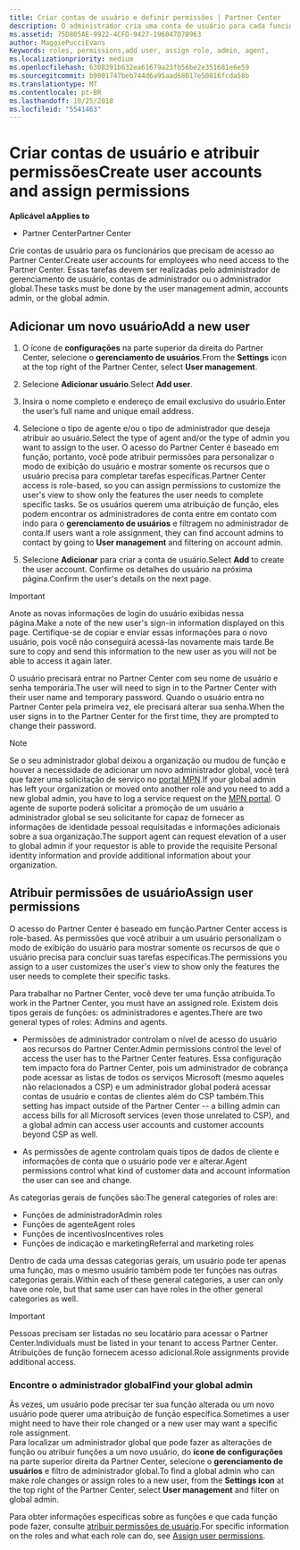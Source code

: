 ```yaml
---
title: Criar contas de usuário e definir permissões | Partner Center
description: O administrador cria uma conta de usuário para cada funcionário de parceiro que precise acessar o Partner Center.
ms.assetid: 75D805AE-9922-4CFD-9427-196047D70963
author: MaggiePucciEvans
Keywords: roles, permissions,add user, assign role, admin, agent,
ms.localizationpriority: medium
ms.openlocfilehash: 6308391b632ea61679a23fb56be2e351681e6e59
ms.sourcegitcommit: b9001747beb744d6a95aad68017e50816fcda58b
ms.translationtype: MT
ms.contentlocale: pt-BR
ms.lasthandoff: 10/25/2018
ms.locfileid: "5541463"
---
```

# <a name="create-user-accounts-and-assign-permissions"></a><span data-ttu-id="fa393-103">Criar contas de usuário e atribuir permissões</span><span class="sxs-lookup"><span data-stu-id="fa393-103">Create user accounts and assign permissions</span></span>

**<span data-ttu-id="fa393-104">Aplicável a</span><span class="sxs-lookup"><span data-stu-id="fa393-104">Applies to</span></span>**

-  <span data-ttu-id="fa393-105">Partner Center</span><span class="sxs-lookup"><span data-stu-id="fa393-105">Partner Center</span></span>

<span data-ttu-id="fa393-106">Crie contas de usuário para os funcionários que precisam de acesso ao Partner Center.</span><span class="sxs-lookup"><span data-stu-id="fa393-106">Create user accounts for employees who need access to the Partner Center.</span></span> <span data-ttu-id="fa393-107">Essas tarefas devem ser realizadas pelo administrador de gerenciamento de usuário, contas de administrador ou o administrador global.</span><span class="sxs-lookup"><span data-stu-id="fa393-107">These tasks must be done by the user management admin, accounts admin, or the global admin.</span></span> 


## <a name="add-a-new-user"></a><span data-ttu-id="fa393-108">Adicionar um novo usuário</span><span class="sxs-lookup"><span data-stu-id="fa393-108">Add a new user</span></span>

1. <span data-ttu-id="fa393-109">O ícone de **configurações** na parte superior da direita do Partner Center, selecione o **gerenciamento de usuários**.</span><span class="sxs-lookup"><span data-stu-id="fa393-109">From the **Settings** icon at the top right of the Partner Center, select **User management**.</span></span>

2.  <span data-ttu-id="fa393-110">Selecione **Adicionar usuário**.</span><span class="sxs-lookup"><span data-stu-id="fa393-110">Select **Add user**.</span></span>

3.  <span data-ttu-id="fa393-111">Insira o nome completo e endereço de email exclusivo do usuário.</span><span class="sxs-lookup"><span data-stu-id="fa393-111">Enter the user’s full name and unique email address.</span></span>

4.  <span data-ttu-id="fa393-112">Selecione o tipo de agente e/ou o tipo de administrador que deseja atribuir ao usuário.</span><span class="sxs-lookup"><span data-stu-id="fa393-112">Select the type of agent and/or the type of admin you want to assign to the user.</span></span> <span data-ttu-id="fa393-113">O acesso do Partner Center é baseado em função, portanto, você pode atribuir permissões para personalizar o modo de exibição do usuário e mostrar somente os recursos que o usuário precisa para completar tarefas específicas.</span><span class="sxs-lookup"><span data-stu-id="fa393-113">Partner Center access is role-based, so you can assign permissions to customize the user's view to show only the features the user needs to complete specific tasks.</span></span>  <span data-ttu-id="fa393-114">Se os usuários querem uma atribuição de função, eles podem encontrar os administradores de conta entre em contato com indo para o **gerenciamento de usuários** e filtragem no administrador de conta.</span><span class="sxs-lookup"><span data-stu-id="fa393-114">If users want a role assignment, they can find account admins to contact by going to **User management** and filtering on account admin.</span></span>

5.  <span data-ttu-id="fa393-115">Selecione **Adicionar** para criar a conta de usuário.</span><span class="sxs-lookup"><span data-stu-id="fa393-115">Select **Add** to create the user account.</span></span> <span data-ttu-id="fa393-116">Confirme os detalhes do usuário na próxima página.</span><span class="sxs-lookup"><span data-stu-id="fa393-116">Confirm the user's details on the next page.</span></span>

> [!IMPORTANT]  
> <span data-ttu-id="fa393-117">Anote as novas informações de login do usuário exibidas nessa página.</span><span class="sxs-lookup"><span data-stu-id="fa393-117">Make a note of the new user's sign-in information displayed on this page.</span></span> <span data-ttu-id="fa393-118">Certifique-se de copiar e enviar essas informações para o novo usuário, pois você não conseguirá acessá-las novamente mais tarde.</span><span class="sxs-lookup"><span data-stu-id="fa393-118">Be sure to copy and send this information to the new user as you will not be able to access it again later.</span></span> 

<span data-ttu-id="fa393-119">O usuário precisará entrar no Partner Center com seu nome de usuário e senha temporária.</span><span class="sxs-lookup"><span data-stu-id="fa393-119">The user will need to sign in to the Partner Center with their user name and temporary password.</span></span> <span data-ttu-id="fa393-120">Quando o usuário entra no Partner Center pela primeira vez, ele precisará alterar sua senha.</span><span class="sxs-lookup"><span data-stu-id="fa393-120">When the user signs in to the Partner Center for the first time, they are prompted to change their password.</span></span> 

> [!NOTE]  
>  <span data-ttu-id="fa393-121">Se o seu administrador global deixou a organização ou mudou de função e houver a necessidade de adicionar um novo administrador global, você terá que fazer uma solicitação de serviço no [portal MPN](https://partner.microsoft.com/support).</span><span class="sxs-lookup"><span data-stu-id="fa393-121">If your global admin has left your organization or moved onto another role and you need to add a new global admin, you have to log a service request on the [MPN portal](https://partner.microsoft.com/support).</span></span> <span data-ttu-id="fa393-122">O agente de suporte poderá solicitar a promoção de um usuário a administrador global se seu solicitante for capaz de fornecer as informações de identidade pessoal requisitadas e informações adicionais sobre a sua organização.</span><span class="sxs-lookup"><span data-stu-id="fa393-122">The support agent can request elevation of a user to global admin if your requestor is able to provide the requisite Personal identity information and provide additional information about your organization.</span></span>

## <a name="assign-user-permissions"></a><span data-ttu-id="fa393-123">Atribuir permissões de usuário</span><span class="sxs-lookup"><span data-stu-id="fa393-123">Assign user permissions</span></span>

<span data-ttu-id="fa393-124">O acesso do Partner Center é baseado em função.</span><span class="sxs-lookup"><span data-stu-id="fa393-124">Partner Center access is role-based.</span></span> <span data-ttu-id="fa393-125">As permissões que você atribuir a um usuário personalizam o modo de exibição do usuário para mostrar somente os recursos de que o usuário precisa para concluir suas tarefas específicas.</span><span class="sxs-lookup"><span data-stu-id="fa393-125">The permissions you assign to a user customizes the user's view to show only the features the user needs to complete their specific tasks.</span></span> 

<span data-ttu-id="fa393-126">Para trabalhar no Partner Center, você deve ter uma função atribuída.</span><span class="sxs-lookup"><span data-stu-id="fa393-126">To work in the Partner Center, you must have an assigned role.</span></span>  <span data-ttu-id="fa393-127">Existem dois tipos gerais de funções: os administradores e agentes.</span><span class="sxs-lookup"><span data-stu-id="fa393-127">There are two general types of roles: Admins and agents.</span></span>

- <span data-ttu-id="fa393-128">Permissões de administrador controlam o nível de acesso do usuário aos recursos do Partner Center.</span><span class="sxs-lookup"><span data-stu-id="fa393-128">Admin permissions control the level of access the user has to the Partner Center features.</span></span> <span data-ttu-id="fa393-129">Essa configuração tem impacto fora do Partner Center, pois um administrador de cobrança pode acessar as listas de todos os serviços Microsoft (mesmo aqueles não relacionados a CSP) e um administrador global poderá acessar contas de usuário e contas de clientes além do CSP também.</span><span class="sxs-lookup"><span data-stu-id="fa393-129">This setting has impact outside of the Partner Center -- a billing admin can access bills for all Microsoft services (even those unrelated to CSP), and a global admin can access user accounts and customer accounts beyond CSP as well.</span></span>

- <span data-ttu-id="fa393-130">As permissões de agente controlam quais tipos de dados de cliente e informações de conta que o usuário pode ver e alterar.</span><span class="sxs-lookup"><span data-stu-id="fa393-130">Agent permissions control what kind of customer data and account information the user can see and change.</span></span>
    
<span data-ttu-id="fa393-131">As categorias gerais de funções são:</span><span class="sxs-lookup"><span data-stu-id="fa393-131">The general categories of roles are:</span></span> 
- <span data-ttu-id="fa393-132">Funções de administrador</span><span class="sxs-lookup"><span data-stu-id="fa393-132">Admin roles</span></span>
- <span data-ttu-id="fa393-133">Funções de agente</span><span class="sxs-lookup"><span data-stu-id="fa393-133">Agent roles</span></span>
- <span data-ttu-id="fa393-134">Funções de incentivos</span><span class="sxs-lookup"><span data-stu-id="fa393-134">Incentives roles</span></span>
- <span data-ttu-id="fa393-135">Funções de indicação e marketing</span><span class="sxs-lookup"><span data-stu-id="fa393-135">Referral and marketing roles</span></span>


<span data-ttu-id="fa393-136">Dentro de cada uma dessas categorias gerais, um usuário pode ter apenas uma função, mas o mesmo usuário também pode ter funções nas outras categorias gerais.</span><span class="sxs-lookup"><span data-stu-id="fa393-136">Within each of these general categories, a user can only have one role, but that same user can have roles in the other general categories as well.</span></span> 

>[!Important]
><span data-ttu-id="fa393-137">Pessoas precisam ser listadas no seu locatário para acessar o Partner Center.</span><span class="sxs-lookup"><span data-stu-id="fa393-137">Individuals must be listed in your tenant to access Partner Center.</span></span> <span data-ttu-id="fa393-138">Atribuições de função fornecem acesso adicional.</span><span class="sxs-lookup"><span data-stu-id="fa393-138">Role assignments provide additional access.</span></span>


### <a name="find-your-global-admin"></a><span data-ttu-id="fa393-139">Encontre o administrador global</span><span class="sxs-lookup"><span data-stu-id="fa393-139">Find your global admin</span></span>

<span data-ttu-id="fa393-140">Às vezes, um usuário pode precisar ter sua função alterada ou um novo usuário pode querer uma atribuição de função específica.</span><span class="sxs-lookup"><span data-stu-id="fa393-140">Sometimes a user might need to have their role changed or a new user may want a specific role assignment.</span></span>  
<span data-ttu-id="fa393-141">Para localizar um administrador global que pode fazer as alterações de função ou atribuir funções a um novo usuário, do **ícone de configurações** na parte superior direita da Partner Center, selecione o **gerenciamento de usuários** e filtro de administrador global.</span><span class="sxs-lookup"><span data-stu-id="fa393-141">To find a global admin who can make role changes or assign roles to a new user, from the **Settings icon** at the top right of the Partner Center, select **User management** and filter on global admin.</span></span> 

<span data-ttu-id="fa393-142">Para obter informações específicas sobre as funções e que cada função pode fazer, consulte [atribuir permissões de usuário](permissions-overview.md).</span><span class="sxs-lookup"><span data-stu-id="fa393-142">For specific information on the roles and what each role can do, see [Assign user permissions](permissions-overview.md).</span></span>





